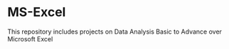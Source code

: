 # MS-Excel
This repository includes projects on Data Analysis Basic to Advance over Microsoft Excel
